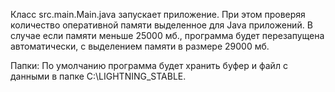 Класс src.main.Main.java запускает приложение. При этом проверяя количество оперативной памяти выделенное для Java приложений.
В случае если памяти меньше 25000 мб., программа будет перезапущена автоматически, с выделением памяти в размере 29000 мб.


Папки: По умолчанию программа будет хранить буфер и файл с данными в папке C:\LIGHTNING_STABLE\. 
